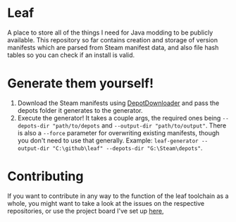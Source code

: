 # Leaf

A place to store all of the things I need for Java modding to be publicly available.
This repository so far contains creation and storage of version manifests which are parsed from Steam manifest data, and also file hash tables so you can check if an install is valid.

# Generate them yourself!

1. Download the Steam manifests using [DepotDownloader](https://github.com/SteamRE/DepotDownloader) and pass the depots folder it generates to the generator.
2. Execute the generator! It takes a couple args, the required ones being `--depots-dir "path/to/depots` and `--output-dir "path/to/output"`. There is also a `--force` parameter for overwriting existing manifests, though you don't need to use that generally.
   Example: `leaf-generator --output-dir "C:\github\leaf" --depots-dir "G:\Steam\depots"`.

# Contributing

If you want to contribute in any way to the function of the leaf toolchain as a whole, you might want to take a look at the issues on the respective repositories, or use the project board I've set up [here](https://github.com/users/aoqia194/projects/6/views/1),
